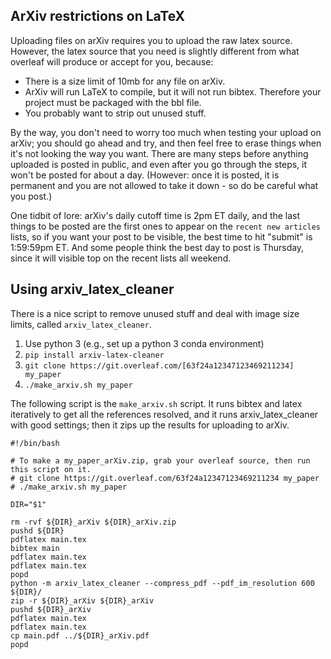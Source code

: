 ## ArXiv restrictions on LaTeX

Uploading files on arXiv requires you to upload the raw latex source.  However, the latex source that you need is slightly different from what overleaf will produce or accept for you, because:

  * There is a size limit of 10mb for any file on arXiv.
  * ArXiv will run LaTeX to compile, but it will not run bibtex.  Therefore your project must be packaged with the bbl file.
  * You probably want to strip out unused stuff.

By the way, you don't need to worry too much when testing your upload on arXiv; you should go ahead and try, and then feel free to erase things when it's not looking the way you want. There are many steps before anything uploaded is posted in public, and even after you go through the steps, it won't be posted for about a day.  (However: once it is posted, it is permanent and you are not allowed to take it down - so do be careful what you post.)

One tidbit of lore: arXiv's daily cutoff time is 2pm ET daily, and the last things to be posted are the first ones to appear on the `recent new articles` lists, so if you want your post to be visible, the best time to hit "submit" is 1:59:59pm ET.  And some people think the best day to post is Thursday, since it will visible top on the recent lists all weekend.

## Using arxiv_latex_cleaner

There is a nice script to remove unused stuff and deal with image size limits, called `arxiv_latex_cleaner`.

  1. Use python 3 (e.g., set up a python 3 conda environment)
  2. `pip install arxiv-latex-cleaner`
  3. `git clone https://git.overleaf.com/[63f24a12347123469211234] my_paper`
  4. `./make_arxiv.sh my_paper`

The following script is the `make_arxiv.sh` script.  It runs bibtex and latex iteratively to get all the references resolved, and it runs arxiv_latex_cleaner with good settings; then it zips up the results for uploading to arXiv.


```
#!/bin/bash

# To make a my_paper_arXiv.zip, grab your overleaf source, then run this script on it.
# git clone https://git.overleaf.com/63f24a12347123469211234 my_paper
# ./make_arxiv.sh my_paper

DIR="$1"

rm -rvf ${DIR}_arXiv ${DIR}_arXiv.zip
pushd ${DIR}
pdflatex main.tex
bibtex main
pdflatex main.tex
pdflatex main.tex
popd
python -m arxiv_latex_cleaner --compress_pdf --pdf_im_resolution 600 ${DIR}/
zip -r ${DIR}_arXiv ${DIR}_arXiv
pushd ${DIR}_arXiv
pdflatex main.tex
pdflatex main.tex
cp main.pdf ../${DIR}_arXiv.pdf
popd
```
